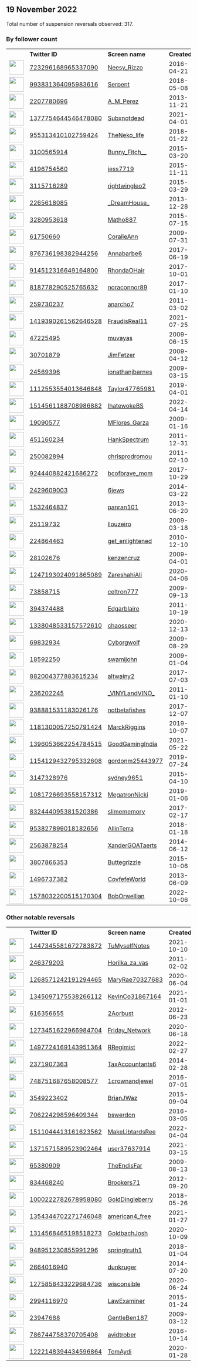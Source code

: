 
## 19 November 2022
Total number of suspension reversals observed: 317.

### By follower count
<table><tr><th></th><th align="left">Twitter ID</th><th align="left">Screen name</th>
<th align="left">Created</th><th align="left">Status</th><th align="left">Suspended</th><th align="left">Followers</th>
<tr><td><a href="https://pbs.twimg.com/profile_images/727236836658028544/S6w7uGE3_normal.jpg"><img src="https://pbs.twimg.com/profile_images/727236836658028544/S6w7uGE3_normal.jpg" width="40px" height="40px" align="center"/></a></td><td><a href="https://twitter.com/intent/user?user_id=723296168965337090">723296168965337090</a></td><td><a href="https://twitter.com/Neesy_Rizzo">Neesy_Rizzo</a></td><td>2016-04-21</td><td align="center"></td><td>2022-10-14</td><td>625964</td></tr>
<tr><td><a href="https://pbs.twimg.com/profile_images/1600734093695930369/sAng7qEg_normal.jpg"><img src="https://pbs.twimg.com/profile_images/1600734093695930369/sAng7qEg_normal.jpg" width="40px" height="40px" align="center"/></a></td><td><a href="https://twitter.com/intent/user?user_id=993831364095983616">993831364095983616</a></td><td><a href="https://twitter.com/Serpent">Serpent</a></td><td>2018-05-08</td><td align="center"></td><td>2022-08-30</td><td>237223</td></tr>
<tr><td><a href="https://pbs.twimg.com/profile_images/852046771727486976/w_v-yf_T_normal.jpg"><img src="https://pbs.twimg.com/profile_images/852046771727486976/w_v-yf_T_normal.jpg" width="40px" height="40px" align="center"/></a></td><td><a href="https://twitter.com/intent/user?user_id=2207780696">2207780696</a></td><td><a href="https://twitter.com/A_M_Perez">A_M_Perez</a></td><td>2013-11-21</td><td align="center"></td><td></td><td>84386</td></tr>
<tr><td><a href="https://pbs.twimg.com/profile_images/1540757284728541184/T8fHOOTT_normal.jpg"><img src="https://pbs.twimg.com/profile_images/1540757284728541184/T8fHOOTT_normal.jpg" width="40px" height="40px" align="center"/></a></td><td><a href="https://twitter.com/intent/user?user_id=1377754644546478080">1377754644546478080</a></td><td><a href="https://twitter.com/Subxnotdead">Subxnotdead</a></td><td>2021-04-01</td><td align="center">👋</td><td>2022-09-23</td><td>19174</td></tr>
<tr><td><a href="https://pbs.twimg.com/profile_images/955314825088913408/qXQMt-_S_normal.png"><img src="https://pbs.twimg.com/profile_images/955314825088913408/qXQMt-_S_normal.png" width="40px" height="40px" align="center"/></a></td><td><a href="https://twitter.com/intent/user?user_id=955313410102759424">955313410102759424</a></td><td><a href="https://twitter.com/TheNeko_life">TheNeko_life</a></td><td>2018-01-22</td><td align="center"></td><td>2022-04-16</td><td>18329</td></tr>
<tr><td><a href="https://pbs.twimg.com/profile_images/1633365084121489409/B6ZMNE7r_normal.jpg"><img src="https://pbs.twimg.com/profile_images/1633365084121489409/B6ZMNE7r_normal.jpg" width="40px" height="40px" align="center"/></a></td><td><a href="https://twitter.com/intent/user?user_id=3100565914">3100565914</a></td><td><a href="https://twitter.com/Bunny_Fitch__">Bunny_Fitch__</a></td><td>2015-03-20</td><td align="center">🔒</td><td></td><td>13910</td></tr>
<tr><td><a href="https://pbs.twimg.com/profile_images/1356033715084820482/xEwm9Ori_normal.jpg"><img src="https://pbs.twimg.com/profile_images/1356033715084820482/xEwm9Ori_normal.jpg" width="40px" height="40px" align="center"/></a></td><td><a href="https://twitter.com/intent/user?user_id=4196754560">4196754560</a></td><td><a href="https://twitter.com/jess7719">jess7719</a></td><td>2015-11-11</td><td align="center"></td><td>2022-10-29</td><td>12602</td></tr>
<tr><td><a href="https://pbs.twimg.com/profile_images/1294789491635322880/7PGf9NLa_normal.jpg"><img src="https://pbs.twimg.com/profile_images/1294789491635322880/7PGf9NLa_normal.jpg" width="40px" height="40px" align="center"/></a></td><td><a href="https://twitter.com/intent/user?user_id=3115716289">3115716289</a></td><td><a href="https://twitter.com/rightwingleo2">rightwingleo2</a></td><td>2015-03-29</td><td align="center">🚫</td><td></td><td>12220</td></tr>
<tr><td><a href="https://pbs.twimg.com/profile_images/1348705154741231624/71BBhnNF_normal.jpg"><img src="https://pbs.twimg.com/profile_images/1348705154741231624/71BBhnNF_normal.jpg" width="40px" height="40px" align="center"/></a></td><td><a href="https://twitter.com/intent/user?user_id=2265618085">2265618085</a></td><td><a href="https://twitter.com/_DreamHouse_">_DreamHouse_</a></td><td>2013-12-28</td><td align="center"></td><td></td><td>9134</td></tr>
<tr><td><a href="https://pbs.twimg.com/profile_images/1064219936116006912/rJfiBh-a_normal.jpg"><img src="https://pbs.twimg.com/profile_images/1064219936116006912/rJfiBh-a_normal.jpg" width="40px" height="40px" align="center"/></a></td><td><a href="https://twitter.com/intent/user?user_id=3280953618">3280953618</a></td><td><a href="https://twitter.com/Matho887">Matho887</a></td><td>2015-07-15</td><td align="center"></td><td></td><td>8677</td></tr>
<tr><td><a href="https://pbs.twimg.com/profile_images/1605623525087256578/Wnhkxoks_normal.jpg"><img src="https://pbs.twimg.com/profile_images/1605623525087256578/Wnhkxoks_normal.jpg" width="40px" height="40px" align="center"/></a></td><td><a href="https://twitter.com/intent/user?user_id=61750660">61750660</a></td><td><a href="https://twitter.com/CoralieAnn">CoralieAnn</a></td><td>2009-07-31</td><td align="center"></td><td>2022-10-25</td><td>8241</td></tr>
<tr><td><a href="https://pbs.twimg.com/profile_images/1054583480103944192/kkP7FzkS_normal.jpg"><img src="https://pbs.twimg.com/profile_images/1054583480103944192/kkP7FzkS_normal.jpg" width="40px" height="40px" align="center"/></a></td><td><a href="https://twitter.com/intent/user?user_id=876736198382944256">876736198382944256</a></td><td><a href="https://twitter.com/Annabarbe6">Annabarbe6</a></td><td>2017-06-19</td><td align="center"></td><td></td><td>6236</td></tr>
<tr><td><a href="https://pbs.twimg.com/profile_images/1592126259013754882/EMCb_CAy_normal.jpg"><img src="https://pbs.twimg.com/profile_images/1592126259013754882/EMCb_CAy_normal.jpg" width="40px" height="40px" align="center"/></a></td><td><a href="https://twitter.com/intent/user?user_id=914512316649164800">914512316649164800</a></td><td><a href="https://twitter.com/RhondaOHair">RhondaOHair</a></td><td>2017-10-01</td><td align="center">👋</td><td></td><td>5704</td></tr>
<tr><td><a href="https://pbs.twimg.com/profile_images/1596902264429502464/HK0o7Ra7_normal.jpg"><img src="https://pbs.twimg.com/profile_images/1596902264429502464/HK0o7Ra7_normal.jpg" width="40px" height="40px" align="center"/></a></td><td><a href="https://twitter.com/intent/user?user_id=818778290525765632">818778290525765632</a></td><td><a href="https://twitter.com/noraconnor89">noraconnor89</a></td><td>2017-01-10</td><td align="center"></td><td></td><td>3944</td></tr>
<tr><td><a href="https://pbs.twimg.com/profile_images/1614316729995300878/fk5CC2VF_normal.jpg"><img src="https://pbs.twimg.com/profile_images/1614316729995300878/fk5CC2VF_normal.jpg" width="40px" height="40px" align="center"/></a></td><td><a href="https://twitter.com/intent/user?user_id=259730237">259730237</a></td><td><a href="https://twitter.com/anarcho7">anarcho7</a></td><td>2011-03-02</td><td align="center"></td><td></td><td>3701</td></tr>
<tr><td><a href="https://pbs.twimg.com/profile_images/1421439625734803460/P-2oTtzp_normal.jpg"><img src="https://pbs.twimg.com/profile_images/1421439625734803460/P-2oTtzp_normal.jpg" width="40px" height="40px" align="center"/></a></td><td><a href="https://twitter.com/intent/user?user_id=1419390261562646528">1419390261562646528</a></td><td><a href="https://twitter.com/FraudisReal11">FraudisReal11</a></td><td>2021-07-25</td><td align="center"></td><td>2022-10-20</td><td>3444</td></tr>
<tr><td><a href="https://pbs.twimg.com/profile_images/1608189637972860930/BzWS74ev_normal.jpg"><img src="https://pbs.twimg.com/profile_images/1608189637972860930/BzWS74ev_normal.jpg" width="40px" height="40px" align="center"/></a></td><td><a href="https://twitter.com/intent/user?user_id=47225495">47225495</a></td><td><a href="https://twitter.com/muvayas">muvayas</a></td><td>2009-06-15</td><td align="center"></td><td></td><td>3268</td></tr>
<tr><td><a href="https://pbs.twimg.com/profile_images/920002911584661504/-2WlMX3p_normal.jpg"><img src="https://pbs.twimg.com/profile_images/920002911584661504/-2WlMX3p_normal.jpg" width="40px" height="40px" align="center"/></a></td><td><a href="https://twitter.com/intent/user?user_id=30701879">30701879</a></td><td><a href="https://twitter.com/JimFetzer">JimFetzer</a></td><td>2009-04-12</td><td align="center"></td><td></td><td>3201</td></tr>
<tr><td><a href="https://pbs.twimg.com/profile_images/818880782978596864/4-YHBYYp_normal.jpg"><img src="https://pbs.twimg.com/profile_images/818880782978596864/4-YHBYYp_normal.jpg" width="40px" height="40px" align="center"/></a></td><td><a href="https://twitter.com/intent/user?user_id=24569396">24569396</a></td><td><a href="https://twitter.com/jonathanjbarnes">jonathanjbarnes</a></td><td>2009-03-15</td><td align="center"></td><td></td><td>3080</td></tr>
<tr><td><a href="https://pbs.twimg.com/profile_images/1550609083639599104/gqxwpYUy_normal.jpg"><img src="https://pbs.twimg.com/profile_images/1550609083639599104/gqxwpYUy_normal.jpg" width="40px" height="40px" align="center"/></a></td><td><a href="https://twitter.com/intent/user?user_id=1112553554013646848">1112553554013646848</a></td><td><a href="https://twitter.com/Taylor47765981">Taylor47765981</a></td><td>2019-04-01</td><td align="center">🔒👋</td><td>2022-10-29</td><td>3049</td></tr>
<tr><td><a href="https://pbs.twimg.com/profile_images/1525067451200831491/5MH02Sdm_normal.jpg"><img src="https://pbs.twimg.com/profile_images/1525067451200831491/5MH02Sdm_normal.jpg" width="40px" height="40px" align="center"/></a></td><td><a href="https://twitter.com/intent/user?user_id=1514561188708986882">1514561188708986882</a></td><td><a href="https://twitter.com/IhatewokeBS">IhatewokeBS</a></td><td>2022-04-14</td><td align="center"></td><td>2022-10-20</td><td>2958</td></tr>
<tr><td><a href="https://pbs.twimg.com/profile_images/1603418134890704896/mC8crydu_normal.jpg"><img src="https://pbs.twimg.com/profile_images/1603418134890704896/mC8crydu_normal.jpg" width="40px" height="40px" align="center"/></a></td><td><a href="https://twitter.com/intent/user?user_id=19090577">19090577</a></td><td><a href="https://twitter.com/MFlores_Garza">MFlores_Garza</a></td><td>2009-01-16</td><td align="center"></td><td></td><td>2843</td></tr>
<tr><td><a href="https://pbs.twimg.com/profile_images/1104117957708402689/MvPDV8LN_normal.png"><img src="https://pbs.twimg.com/profile_images/1104117957708402689/MvPDV8LN_normal.png" width="40px" height="40px" align="center"/></a></td><td><a href="https://twitter.com/intent/user?user_id=451160234">451160234</a></td><td><a href="https://twitter.com/HankSpectrum">HankSpectrum</a></td><td>2011-12-31</td><td align="center"></td><td></td><td>2658</td></tr>
<tr><td><a href="https://pbs.twimg.com/profile_images/1594476586287390720/2YbhCIDl_normal.jpg"><img src="https://pbs.twimg.com/profile_images/1594476586287390720/2YbhCIDl_normal.jpg" width="40px" height="40px" align="center"/></a></td><td><a href="https://twitter.com/intent/user?user_id=250082894">250082894</a></td><td><a href="https://twitter.com/chrisprodromou">chrisprodromou</a></td><td>2011-02-10</td><td align="center"></td><td></td><td>2565</td></tr>
<tr><td><a href="https://pbs.twimg.com/profile_images/1594121834525491205/1QFcnGy6_normal.jpg"><img src="https://pbs.twimg.com/profile_images/1594121834525491205/1QFcnGy6_normal.jpg" width="40px" height="40px" align="center"/></a></td><td><a href="https://twitter.com/intent/user?user_id=924440882421686272">924440882421686272</a></td><td><a href="https://twitter.com/bcofbrave_mom">bcofbrave_mom</a></td><td>2017-10-29</td><td align="center">🚫</td><td></td><td>2392</td></tr>
<tr><td><a href="https://pbs.twimg.com/profile_images/1630763609889599489/NTUV1xSb_normal.jpg"><img src="https://pbs.twimg.com/profile_images/1630763609889599489/NTUV1xSb_normal.jpg" width="40px" height="40px" align="center"/></a></td><td><a href="https://twitter.com/intent/user?user_id=2429609003">2429609003</a></td><td><a href="https://twitter.com/6jews">6jews</a></td><td>2014-03-22</td><td align="center">🚫</td><td></td><td>2289</td></tr>
<tr><td><a href="https://pbs.twimg.com/profile_images/1626779651669360640/wfetEEic_normal.jpg"><img src="https://pbs.twimg.com/profile_images/1626779651669360640/wfetEEic_normal.jpg" width="40px" height="40px" align="center"/></a></td><td><a href="https://twitter.com/intent/user?user_id=1532464837">1532464837</a></td><td><a href="https://twitter.com/panran101">panran101</a></td><td>2013-06-20</td><td align="center"></td><td>2022-10-29</td><td>2267</td></tr>
<tr><td><a href="https://pbs.twimg.com/profile_images/1597419322728763393/HxvFqan7_normal.jpg"><img src="https://pbs.twimg.com/profile_images/1597419322728763393/HxvFqan7_normal.jpg" width="40px" height="40px" align="center"/></a></td><td><a href="https://twitter.com/intent/user?user_id=25119732">25119732</a></td><td><a href="https://twitter.com/llouzeiro">llouzeiro</a></td><td>2009-03-18</td><td align="center"></td><td></td><td>2233</td></tr>
<tr><td><a href="https://pbs.twimg.com/profile_images/752567119267508225/q81wIyFE_normal.jpg"><img src="https://pbs.twimg.com/profile_images/752567119267508225/q81wIyFE_normal.jpg" width="40px" height="40px" align="center"/></a></td><td><a href="https://twitter.com/intent/user?user_id=224864463">224864463</a></td><td><a href="https://twitter.com/get_enlightened">get_enlightened</a></td><td>2010-12-10</td><td align="center"></td><td></td><td>2190</td></tr>
<tr><td><a href="https://pbs.twimg.com/profile_images/1182112110051872768/JtejVMAV_normal.jpg"><img src="https://pbs.twimg.com/profile_images/1182112110051872768/JtejVMAV_normal.jpg" width="40px" height="40px" align="center"/></a></td><td><a href="https://twitter.com/intent/user?user_id=28102676">28102676</a></td><td><a href="https://twitter.com/kenzencruz">kenzencruz</a></td><td>2009-04-01</td><td align="center"></td><td></td><td>2170</td></tr>
<tr><td><a href="https://pbs.twimg.com/profile_images/1411311918481133571/WfJczfYV_normal.jpg"><img src="https://pbs.twimg.com/profile_images/1411311918481133571/WfJczfYV_normal.jpg" width="40px" height="40px" align="center"/></a></td><td><a href="https://twitter.com/intent/user?user_id=1247193024091865089">1247193024091865089</a></td><td><a href="https://twitter.com/ZareshahiAli">ZareshahiAli</a></td><td>2020-04-06</td><td align="center"></td><td>2022-11-05</td><td>2048</td></tr>
<tr><td><a href="https://pbs.twimg.com/profile_images/1594060111538016257/qFnMmpLq_normal.jpg"><img src="https://pbs.twimg.com/profile_images/1594060111538016257/qFnMmpLq_normal.jpg" width="40px" height="40px" align="center"/></a></td><td><a href="https://twitter.com/intent/user?user_id=73858715">73858715</a></td><td><a href="https://twitter.com/celtron777">celtron777</a></td><td>2009-09-13</td><td align="center">🚫</td><td></td><td>2045</td></tr>
<tr><td><a href="https://pbs.twimg.com/profile_images/1612838902619848704/pVoPZzHm_normal.jpg"><img src="https://pbs.twimg.com/profile_images/1612838902619848704/pVoPZzHm_normal.jpg" width="40px" height="40px" align="center"/></a></td><td><a href="https://twitter.com/intent/user?user_id=394374488">394374488</a></td><td><a href="https://twitter.com/Edgarblaire">Edgarblaire</a></td><td>2011-10-19</td><td align="center"></td><td></td><td>2035</td></tr>
<tr><td><a href="https://pbs.twimg.com/profile_images/1606141306908155906/OVGVi5Np_normal.jpg"><img src="https://pbs.twimg.com/profile_images/1606141306908155906/OVGVi5Np_normal.jpg" width="40px" height="40px" align="center"/></a></td><td><a href="https://twitter.com/intent/user?user_id=1338048533157572610">1338048533157572610</a></td><td><a href="https://twitter.com/chaosseer">chaosseer</a></td><td>2020-12-13</td><td align="center"></td><td></td><td>2032</td></tr>
<tr><td><a href="https://pbs.twimg.com/profile_images/1605646523638874114/qPdo4jCI_normal.jpg"><img src="https://pbs.twimg.com/profile_images/1605646523638874114/qPdo4jCI_normal.jpg" width="40px" height="40px" align="center"/></a></td><td><a href="https://twitter.com/intent/user?user_id=69832934">69832934</a></td><td><a href="https://twitter.com/Cyborgwolf">Cyborgwolf</a></td><td>2009-08-29</td><td align="center"></td><td></td><td>2019</td></tr>
<tr><td><a href="https://pbs.twimg.com/profile_images/1599097850633523200/Z4qr-UTl_normal.jpg"><img src="https://pbs.twimg.com/profile_images/1599097850633523200/Z4qr-UTl_normal.jpg" width="40px" height="40px" align="center"/></a></td><td><a href="https://twitter.com/intent/user?user_id=18592250">18592250</a></td><td><a href="https://twitter.com/swamijohn">swamijohn</a></td><td>2009-01-04</td><td align="center"></td><td></td><td>1966</td></tr>
<tr><td><a href="https://pbs.twimg.com/profile_images/1211735058681335809/adzc8ES1_normal.jpg"><img src="https://pbs.twimg.com/profile_images/1211735058681335809/adzc8ES1_normal.jpg" width="40px" height="40px" align="center"/></a></td><td><a href="https://twitter.com/intent/user?user_id=882004377883615234">882004377883615234</a></td><td><a href="https://twitter.com/altwainy2">altwainy2</a></td><td>2017-07-03</td><td align="center"></td><td></td><td>1911</td></tr>
<tr><td><a href="https://pbs.twimg.com/profile_images/1598311475499737090/Q19ybQuM_normal.jpg"><img src="https://pbs.twimg.com/profile_images/1598311475499737090/Q19ybQuM_normal.jpg" width="40px" height="40px" align="center"/></a></td><td><a href="https://twitter.com/intent/user?user_id=236202245">236202245</a></td><td><a href="https://twitter.com/_VINYLandVINO_">_VINYLandVINO_</a></td><td>2011-01-10</td><td align="center">🔒</td><td></td><td>1862</td></tr>
<tr><td><a href="https://pbs.twimg.com/profile_images/1518564945625063425/jFSOd8_X_normal.jpg"><img src="https://pbs.twimg.com/profile_images/1518564945625063425/jFSOd8_X_normal.jpg" width="40px" height="40px" align="center"/></a></td><td><a href="https://twitter.com/intent/user?user_id=938881531183026176">938881531183026176</a></td><td><a href="https://twitter.com/notbetafishes">notbetafishes</a></td><td>2017-12-07</td><td align="center"></td><td>2022-05-16</td><td>1842</td></tr>
<tr><td><a href="https://pbs.twimg.com/profile_images/1522082030942523392/RPBEzATn_normal.jpg"><img src="https://pbs.twimg.com/profile_images/1522082030942523392/RPBEzATn_normal.jpg" width="40px" height="40px" align="center"/></a></td><td><a href="https://twitter.com/intent/user?user_id=1181300057250791424">1181300057250791424</a></td><td><a href="https://twitter.com/MarckRiggins">MarckRiggins</a></td><td>2019-10-07</td><td align="center"></td><td>2022-10-20</td><td>1832</td></tr>
<tr><td><a href="https://pbs.twimg.com/profile_images/1396054204452532227/FH5ISOk2_normal.png"><img src="https://pbs.twimg.com/profile_images/1396054204452532227/FH5ISOk2_normal.png" width="40px" height="40px" align="center"/></a></td><td><a href="https://twitter.com/intent/user?user_id=1396053662254784515">1396053662254784515</a></td><td><a href="https://twitter.com/GoodGamingIndia">GoodGamingIndia</a></td><td>2021-05-22</td><td align="center"></td><td>2022-10-20</td><td>1729</td></tr>
<tr><td><a href="https://pbs.twimg.com/profile_images/1597635498763321345/HbWj3VIs_normal.jpg"><img src="https://pbs.twimg.com/profile_images/1597635498763321345/HbWj3VIs_normal.jpg" width="40px" height="40px" align="center"/></a></td><td><a href="https://twitter.com/intent/user?user_id=1154129432795332608">1154129432795332608</a></td><td><a href="https://twitter.com/gordonm25443977">gordonm25443977</a></td><td>2019-07-24</td><td align="center">🚫</td><td>2022-11-18</td><td>1728</td></tr>
<tr><td><a href="https://pbs.twimg.com/profile_images/1608849397730742275/h6i1EjYM_normal.jpg"><img src="https://pbs.twimg.com/profile_images/1608849397730742275/h6i1EjYM_normal.jpg" width="40px" height="40px" align="center"/></a></td><td><a href="https://twitter.com/intent/user?user_id=3147328976">3147328976</a></td><td><a href="https://twitter.com/sydney9651">sydney9651</a></td><td>2015-04-10</td><td align="center"></td><td>2022-04-06</td><td>1712</td></tr>
<tr><td><a href="https://pbs.twimg.com/profile_images/1590021138184343553/D8wlG7UY_normal.jpg"><img src="https://pbs.twimg.com/profile_images/1590021138184343553/D8wlG7UY_normal.jpg" width="40px" height="40px" align="center"/></a></td><td><a href="https://twitter.com/intent/user?user_id=1081726693558157312">1081726693558157312</a></td><td><a href="https://twitter.com/MegatronNicki">MegatronNicki</a></td><td>2019-01-06</td><td align="center"></td><td></td><td>1706</td></tr>
<tr><td><a href="https://pbs.twimg.com/profile_images/1576250428362313733/-ZUxu8jc_normal.jpg"><img src="https://pbs.twimg.com/profile_images/1576250428362313733/-ZUxu8jc_normal.jpg" width="40px" height="40px" align="center"/></a></td><td><a href="https://twitter.com/intent/user?user_id=832444095381520386">832444095381520386</a></td><td><a href="https://twitter.com/slimememory">slimememory</a></td><td>2017-02-17</td><td align="center">👋</td><td>2022-11-01</td><td>1657</td></tr>
<tr><td><a href="https://pbs.twimg.com/profile_images/1228892409741733888/rYc1Ozeu_normal.jpg"><img src="https://pbs.twimg.com/profile_images/1228892409741733888/rYc1Ozeu_normal.jpg" width="40px" height="40px" align="center"/></a></td><td><a href="https://twitter.com/intent/user?user_id=953827899018182656">953827899018182656</a></td><td><a href="https://twitter.com/AllinTerra">AllinTerra</a></td><td>2018-01-18</td><td align="center"></td><td>2022-10-29</td><td>1633</td></tr>
<tr><td><a href="https://pbs.twimg.com/profile_images/1311533020348928000/cjibaz_d_normal.jpg"><img src="https://pbs.twimg.com/profile_images/1311533020348928000/cjibaz_d_normal.jpg" width="40px" height="40px" align="center"/></a></td><td><a href="https://twitter.com/intent/user?user_id=2563878254">2563878254</a></td><td><a href="https://twitter.com/XanderGOATaerts">XanderGOATaerts</a></td><td>2014-06-12</td><td align="center"></td><td></td><td>1560</td></tr>
<tr><td><a href="https://pbs.twimg.com/profile_images/1581456529865474053/1yoyhPIp_normal.jpg"><img src="https://pbs.twimg.com/profile_images/1581456529865474053/1yoyhPIp_normal.jpg" width="40px" height="40px" align="center"/></a></td><td><a href="https://twitter.com/intent/user?user_id=3807866353">3807866353</a></td><td><a href="https://twitter.com/Buttegrizzle">Buttegrizzle</a></td><td>2015-10-06</td><td align="center"></td><td></td><td>1559</td></tr>
<tr><td><a href="https://pbs.twimg.com/profile_images/1605370065754488833/FtKBVy3d_normal.jpg"><img src="https://pbs.twimg.com/profile_images/1605370065754488833/FtKBVy3d_normal.jpg" width="40px" height="40px" align="center"/></a></td><td><a href="https://twitter.com/intent/user?user_id=1496737382">1496737382</a></td><td><a href="https://twitter.com/CovfefeWorld">CovfefeWorld</a></td><td>2013-06-09</td><td align="center"></td><td>2022-10-29</td><td>1554</td></tr>
<tr><td><a href="https://pbs.twimg.com/profile_images/1610035777353678848/a0OT6VMw_normal.jpg"><img src="https://pbs.twimg.com/profile_images/1610035777353678848/a0OT6VMw_normal.jpg" width="40px" height="40px" align="center"/></a></td><td><a href="https://twitter.com/intent/user?user_id=1578032200515170304">1578032200515170304</a></td><td><a href="https://twitter.com/BobOrwellian">BobOrwellian</a></td><td>2022-10-06</td><td align="center"></td><td>2022-11-05</td><td>1493</td></tr>
</table>

### Other notable reversals
<table><tr><th></th><th align="left">Twitter ID</th><th align="left">Screen name</th>
<th align="left">Created</th><th align="left">Status</th><th align="left">Suspended</th><th align="left">Followers</th>
<tr><td><a href="https://pbs.twimg.com/profile_images/1447347575867195392/oC5-TPZ7_normal.jpg"><img src="https://pbs.twimg.com/profile_images/1447347575867195392/oC5-TPZ7_normal.jpg" width="40px" height="40px" align="center"/></a></td><td><a href="https://twitter.com/intent/user?user_id=1447345581672783872">1447345581672783872</a></td><td><a href="https://twitter.com/TuMyselfNotes">TuMyselfNotes</a></td><td>2021-10-10</td><td align="center"></td><td>2022-10-29</td><td>627</td></tr>
<tr><td><a href="https://pbs.twimg.com/profile_images/946627192536096769/zLlvzGNV_normal.jpg"><img src="https://pbs.twimg.com/profile_images/946627192536096769/zLlvzGNV_normal.jpg" width="40px" height="40px" align="center"/></a></td><td><a href="https://twitter.com/intent/user?user_id=246379203">246379203</a></td><td><a href="https://twitter.com/Horilka_za_vas">Horilka_za_vas</a></td><td>2011-02-02</td><td align="center"></td><td></td><td>258</td></tr>
<tr><td><a href="https://abs.twimg.com/sticky/default_profile_images/default_profile_normal.png"><img src="https://abs.twimg.com/sticky/default_profile_images/default_profile_normal.png" width="40px" height="40px" align="center"/></a></td><td><a href="https://twitter.com/intent/user?user_id=1268571242191294465">1268571242191294465</a></td><td><a href="https://twitter.com/MaryRae70327683">MaryRae70327683</a></td><td>2020-06-04</td><td align="center"></td><td>2022-10-29</td><td>672</td></tr>
<tr><td><a href="https://pbs.twimg.com/profile_images/1521996191256485899/8lyQl9JP_normal.jpg"><img src="https://pbs.twimg.com/profile_images/1521996191256485899/8lyQl9JP_normal.jpg" width="40px" height="40px" align="center"/></a></td><td><a href="https://twitter.com/intent/user?user_id=1345097175538266112">1345097175538266112</a></td><td><a href="https://twitter.com/KevinCo31867164">KevinCo31867164</a></td><td>2021-01-01</td><td align="center"></td><td>2022-10-29</td><td>1143</td></tr>
<tr><td><a href="https://pbs.twimg.com/profile_images/1495558906541744128/noLRxm6R_normal.jpg"><img src="https://pbs.twimg.com/profile_images/1495558906541744128/noLRxm6R_normal.jpg" width="40px" height="40px" align="center"/></a></td><td><a href="https://twitter.com/intent/user?user_id=616356655">616356655</a></td><td><a href="https://twitter.com/2Aorbust">2Aorbust</a></td><td>2012-06-23</td><td align="center">🚫</td><td>2022-10-30</td><td>1026</td></tr>
<tr><td><a href="https://pbs.twimg.com/profile_images/1630658534013542408/nBbFIMRO_normal.jpg"><img src="https://pbs.twimg.com/profile_images/1630658534013542408/nBbFIMRO_normal.jpg" width="40px" height="40px" align="center"/></a></td><td><a href="https://twitter.com/intent/user?user_id=1273451622966984704">1273451622966984704</a></td><td><a href="https://twitter.com/Friday_Network">Friday_Network</a></td><td>2020-06-18</td><td align="center"></td><td>2022-10-20</td><td>21</td></tr>
<tr><td><a href="https://pbs.twimg.com/profile_images/1497726520470745091/8HltiRWT_normal.jpg"><img src="https://pbs.twimg.com/profile_images/1497726520470745091/8HltiRWT_normal.jpg" width="40px" height="40px" align="center"/></a></td><td><a href="https://twitter.com/intent/user?user_id=1497724169143951364">1497724169143951364</a></td><td><a href="https://twitter.com/RRegimist">RRegimist</a></td><td>2022-02-27</td><td align="center"></td><td>2022-03-23</td><td>21</td></tr>
<tr><td><a href="https://pbs.twimg.com/profile_images/1310661392765198341/wMbQkeVm_normal.jpg"><img src="https://pbs.twimg.com/profile_images/1310661392765198341/wMbQkeVm_normal.jpg" width="40px" height="40px" align="center"/></a></td><td><a href="https://twitter.com/intent/user?user_id=2371907363">2371907363</a></td><td><a href="https://twitter.com/TaxAccountants6">TaxAccountants6</a></td><td>2014-02-28</td><td align="center"></td><td>2022-10-27</td><td>514</td></tr>
<tr><td><a href="https://pbs.twimg.com/profile_images/1616249629548449792/IY20VfmH_normal.jpg"><img src="https://pbs.twimg.com/profile_images/1616249629548449792/IY20VfmH_normal.jpg" width="40px" height="40px" align="center"/></a></td><td><a href="https://twitter.com/intent/user?user_id=748751687658008577">748751687658008577</a></td><td><a href="https://twitter.com/1crownandjewel">1crownandjewel</a></td><td>2016-07-01</td><td align="center"></td><td>2022-09-03</td><td>721</td></tr>
<tr><td><a href="https://pbs.twimg.com/profile_images/686028428924088320/AAVNlOjW_normal.jpg"><img src="https://pbs.twimg.com/profile_images/686028428924088320/AAVNlOjW_normal.jpg" width="40px" height="40px" align="center"/></a></td><td><a href="https://twitter.com/intent/user?user_id=3549223402">3549223402</a></td><td><a href="https://twitter.com/BrianJWaz">BrianJWaz</a></td><td>2015-09-04</td><td align="center"></td><td></td><td>242</td></tr>
<tr><td><a href="https://pbs.twimg.com/profile_images/1347749787093913601/jcDNkQRH_normal.jpg"><img src="https://pbs.twimg.com/profile_images/1347749787093913601/jcDNkQRH_normal.jpg" width="40px" height="40px" align="center"/></a></td><td><a href="https://twitter.com/intent/user?user_id=706224298596409344">706224298596409344</a></td><td><a href="https://twitter.com/bswerdon">bswerdon</a></td><td>2016-03-05</td><td align="center"></td><td>2022-10-29</td><td>1233</td></tr>
<tr><td><a href="https://pbs.twimg.com/profile_images/1545856056286449665/ITdVlofx_normal.jpg"><img src="https://pbs.twimg.com/profile_images/1545856056286449665/ITdVlofx_normal.jpg" width="40px" height="40px" align="center"/></a></td><td><a href="https://twitter.com/intent/user?user_id=1511044413161623562">1511044413161623562</a></td><td><a href="https://twitter.com/MakeLibtardsRee">MakeLibtardsRee</a></td><td>2022-04-04</td><td align="center">🚫</td><td>2022-10-20</td><td>158</td></tr>
<tr><td><a href="https://pbs.twimg.com/profile_images/1444785228334125058/i2ijezOF_normal.jpg"><img src="https://pbs.twimg.com/profile_images/1444785228334125058/i2ijezOF_normal.jpg" width="40px" height="40px" align="center"/></a></td><td><a href="https://twitter.com/intent/user?user_id=1371571589523902464">1371571589523902464</a></td><td><a href="https://twitter.com/user37637914">user37637914</a></td><td>2021-03-15</td><td align="center"></td><td>2022-10-29</td><td>115</td></tr>
<tr><td><a href="https://pbs.twimg.com/profile_images/1274291957/tw_teif_avtr_normal.png"><img src="https://pbs.twimg.com/profile_images/1274291957/tw_teif_avtr_normal.png" width="40px" height="40px" align="center"/></a></td><td><a href="https://twitter.com/intent/user?user_id=65380909">65380909</a></td><td><a href="https://twitter.com/TheEndisFar">TheEndisFar</a></td><td>2009-08-13</td><td align="center"></td><td></td><td>848</td></tr>
<tr><td><a href="https://pbs.twimg.com/profile_images/1399803277022167045/Q5Pc3R9s_normal.jpg"><img src="https://pbs.twimg.com/profile_images/1399803277022167045/Q5Pc3R9s_normal.jpg" width="40px" height="40px" align="center"/></a></td><td><a href="https://twitter.com/intent/user?user_id=834468240">834468240</a></td><td><a href="https://twitter.com/Brookers71">Brookers71</a></td><td>2012-09-20</td><td align="center"></td><td></td><td>134</td></tr>
<tr><td><a href="https://pbs.twimg.com/profile_images/1348680015362232321/X894KtQN_normal.jpg"><img src="https://pbs.twimg.com/profile_images/1348680015362232321/X894KtQN_normal.jpg" width="40px" height="40px" align="center"/></a></td><td><a href="https://twitter.com/intent/user?user_id=1000222782678958080">1000222782678958080</a></td><td><a href="https://twitter.com/GoldDingleberry">GoldDingleberry</a></td><td>2018-05-26</td><td align="center"></td><td></td><td>96</td></tr>
<tr><td><a href="https://pbs.twimg.com/profile_images/1354366378099286016/NeEHhtbt_normal.jpg"><img src="https://pbs.twimg.com/profile_images/1354366378099286016/NeEHhtbt_normal.jpg" width="40px" height="40px" align="center"/></a></td><td><a href="https://twitter.com/intent/user?user_id=1354344702271746048">1354344702271746048</a></td><td><a href="https://twitter.com/american4_free">american4_free</a></td><td>2021-01-27</td><td align="center"></td><td>2022-10-29</td><td>1377</td></tr>
<tr><td><a href="https://pbs.twimg.com/profile_images/1314568663752683523/1DsSk43p_normal.jpg"><img src="https://pbs.twimg.com/profile_images/1314568663752683523/1DsSk43p_normal.jpg" width="40px" height="40px" align="center"/></a></td><td><a href="https://twitter.com/intent/user?user_id=1314568465198518273">1314568465198518273</a></td><td><a href="https://twitter.com/GoldbachJosh">GoldbachJosh</a></td><td>2020-10-09</td><td align="center"></td><td>2022-10-29</td><td>426</td></tr>
<tr><td><a href="https://abs.twimg.com/sticky/default_profile_images/default_profile_normal.png"><img src="https://abs.twimg.com/sticky/default_profile_images/default_profile_normal.png" width="40px" height="40px" align="center"/></a></td><td><a href="https://twitter.com/intent/user?user_id=948951230855991296">948951230855991296</a></td><td><a href="https://twitter.com/springtruth1">springtruth1</a></td><td>2018-01-04</td><td align="center"></td><td></td><td>21</td></tr>
<tr><td><a href="https://pbs.twimg.com/profile_images/1317958859227615233/_aLOgLul_normal.jpg"><img src="https://pbs.twimg.com/profile_images/1317958859227615233/_aLOgLul_normal.jpg" width="40px" height="40px" align="center"/></a></td><td><a href="https://twitter.com/intent/user?user_id=2664016940">2664016940</a></td><td><a href="https://twitter.com/dunkruger">dunkruger</a></td><td>2014-07-20</td><td align="center"></td><td></td><td>342</td></tr>
<tr><td><a href="https://pbs.twimg.com/profile_images/1576257748953714689/6N2vceXp_normal.jpg"><img src="https://pbs.twimg.com/profile_images/1576257748953714689/6N2vceXp_normal.jpg" width="40px" height="40px" align="center"/></a></td><td><a href="https://twitter.com/intent/user?user_id=1275858433229684736">1275858433229684736</a></td><td><a href="https://twitter.com/wisconsible">wisconsible</a></td><td>2020-06-24</td><td align="center"></td><td>2022-10-29</td><td>302</td></tr>
<tr><td><a href="https://pbs.twimg.com/profile_images/1628331259712753664/2_wDe-Vk_normal.png"><img src="https://pbs.twimg.com/profile_images/1628331259712753664/2_wDe-Vk_normal.png" width="40px" height="40px" align="center"/></a></td><td><a href="https://twitter.com/intent/user?user_id=2994116970">2994116970</a></td><td><a href="https://twitter.com/LawExaminer">LawExaminer</a></td><td>2015-01-24</td><td align="center"></td><td></td><td>183</td></tr>
<tr><td><a href="https://pbs.twimg.com/profile_images/1624227739321466881/HAju8GSG_normal.jpg"><img src="https://pbs.twimg.com/profile_images/1624227739321466881/HAju8GSG_normal.jpg" width="40px" height="40px" align="center"/></a></td><td><a href="https://twitter.com/intent/user?user_id=23947688">23947688</a></td><td><a href="https://twitter.com/GentleBen187">GentleBen187</a></td><td>2009-03-12</td><td align="center"></td><td></td><td>604</td></tr>
<tr><td><a href="https://pbs.twimg.com/profile_images/786746195444060162/-AXtRSv3_normal.jpg"><img src="https://pbs.twimg.com/profile_images/786746195444060162/-AXtRSv3_normal.jpg" width="40px" height="40px" align="center"/></a></td><td><a href="https://twitter.com/intent/user?user_id=786744758370705408">786744758370705408</a></td><td><a href="https://twitter.com/avidtrober">avidtrober</a></td><td>2016-10-14</td><td align="center"></td><td></td><td>524</td></tr>
<tr><td><a href="https://pbs.twimg.com/profile_images/1626758753734328320/wAUxr5K6_normal.jpg"><img src="https://pbs.twimg.com/profile_images/1626758753734328320/wAUxr5K6_normal.jpg" width="40px" height="40px" align="center"/></a></td><td><a href="https://twitter.com/intent/user?user_id=1222148394434596864">1222148394434596864</a></td><td><a href="https://twitter.com/TomAydi">TomAydi</a></td><td>2020-01-28</td><td align="center"></td><td>2022-11-18</td><td>1047</td></tr>
</table>
